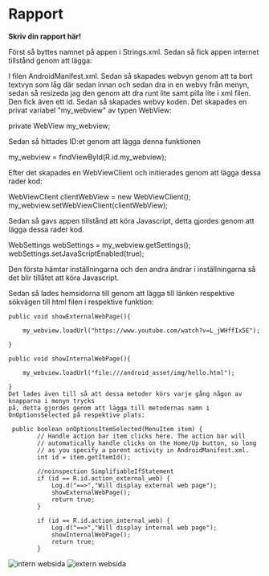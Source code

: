 
# Rapport

**Skriv din rapport här!**

Först så byttes namnet på appen i Strings.xml. Sedan så fick appen internet tillstånd genom att lägga:

 <uses-permission android:name="android.permission.INTERNET" />

I filen AndroidManifest.xml. Sedan så skapades webvyn genom att ta bort textvyn som låg där sedan innan
och sedan dra in en webvy från menyn, sedan så resizeda jag den genom att dra runt lite samt pilla
lite i xml filen. Den fick även ett id. Sedan så skapades webvy koden. Det skapades en privat variabel
"my_webview" av typen WebView:

private WebView my_webview;

Sedan så hittades ID:et genom att lägga denna funktionen

my_webview = findViewById(R.id.my_webview);

Efter det skapades en WebViewClient och initierades genom att lägga dessa rader kod:

WebViewClient clientWebView = new WebViewClient();
        my_webview.setWebViewClient(clientWebView);

Sedan så gavs appen tillstånd att köra Javascript, detta gjordes genom att lägga dessa rader kod.

WebSettings webSettings = my_webview.getSettings();
        webSettings.setJavaScriptEnabled(true);

Den första hämtar inställningarna och den andra ändrar i inställningarna så det blir tillåtet att
köra Javascript.

Sedan så lades hemsidorna till genom att lägga till länken respektive sökvägen till html filen i
respektive funktion:

    public void showExternalWebPage(){

        my_webview.loadUrl("https://www.youtube.com/watch?v=L_jWHffIx5E");

    }

    public void showInternalWebPage(){

        my_webview.loadUrl("file:///android_asset/img/hello.html");

    }
    Det lades även till så att dessa metoder körs varje gång någon av knapparna i menyn trycks
    på, detta gjordes genom att lägga till metodernas namn i OnOptionsSelected på respektive plats:

     public boolean onOptionsItemSelected(MenuItem item) {
            // Handle action bar item clicks here. The action bar will
            // automatically handle clicks on the Home/Up button, so long
            // as you specify a parent activity in AndroidManifest.xml.
            int id = item.getItemId();

            //noinspection SimplifiableIfStatement
            if (id == R.id.action_external_web) {
                Log.d("==>","Will display external web page");
                showExternalWebPage();
                return true;
            }

            if (id == R.id.action_internal_web) {
                Log.d("==>","Will display internal web page");
                showInternalWebPage();
                return true;
            }

![intern websida](mobileapp-programming-webview1/screenshot1.png)
![extern websida](mobileapp-programming-webview1/screenshot2.png)
